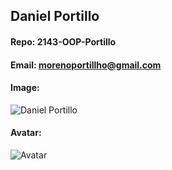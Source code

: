 ## Daniel Portillo
#### Repo: 2143-OOP-Portillo
#### Email: morenoportillho@gmail.com
#### Image:
![Daniel Portillo](https://drive.google.com/file/d/11Cu9Qh_kHOAbOq88op-R0ntRX1kvPfLG/view?usp=sharing)
#### Avatar:
![Avatar](https://www.reddit.com/r/picrepository/comments/ikdkz3/profilepic/?utm_source=share&utm_medium=web2x&context=3)
